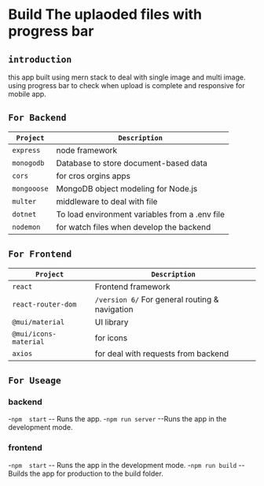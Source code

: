 # Build The uplaoded files with progress bar

## `introduction`

 this app built using mern stack to deal with single image and multi image.\
  using progress bar to check when upload is complete and responsive for mobile app.

## `For Backend`

| `Project`               |  `Description`                                           |
| ----------------------- |  ------------------------------------------------------- |
| `express`               |  node framework                                          |
| `monogodb`              |  Database to store document-based data                   |
| `cors`                  |  for cros orgins apps                                    |
| `mongooose`             |  MongoDB object modeling for Node.js                     |
| `multer`                |  middleware to deal with file                            |
| `dotnet`                |  To load environment variables from a .env file          |
| `nodemon`               |  for watch files when develop the backend                |

## `For Frontend`

| `Project`               |  `Description`                                           |
| ----------------------- |  ------------------------------------------------------- |
| `react`                 |  Frontend framework                                      |
| `react-router-dom`      |  `/version 6/` For general routing & navigation          |
| `@mui/material`         |  UI library                                              |
| `@mui/icons-material`   |  for icons                                               |
| `axios`                 |  for deal with requests from backend                     |

## `For Useage`

### backend

-`npm  start`
-- Runs the app.
-`npm run server`
--Runs the app in the development mode.

### frontend

-`npm  start`
-- Runs the app in the development mode.
-`npm run build`
--Builds the app for production to the build folder.